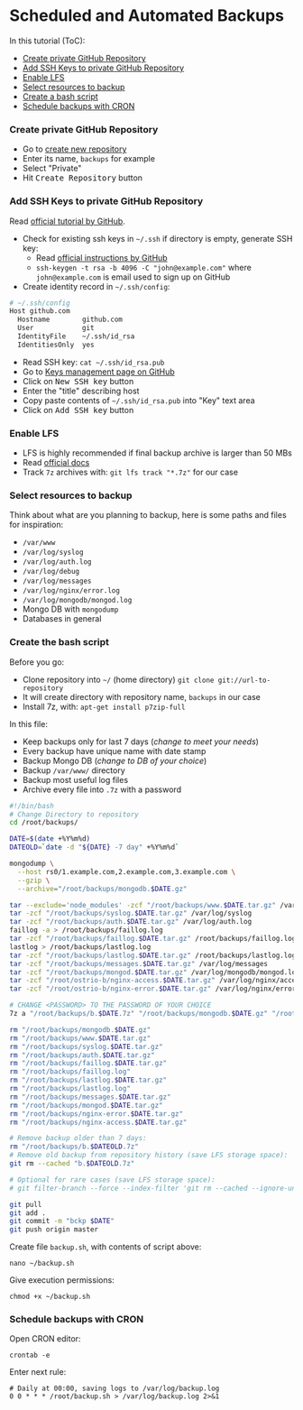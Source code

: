 Scheduled and Automated Backups
======

In this tutorial (ToC):
 - [Create private GitHub Repository](https://github.com/VeliovGroup/ostrio/blob/master/tutorials/linux/security/automated-backups.md#create-private-github-repository)
 - [Add SSH Keys to private GitHub Repository](https://github.com/VeliovGroup/ostrio/blob/master/tutorials/linux/security/automated-backups.md#add-ssh-keys-to-private-github-repository)
 - [Enable LFS](https://github.com/VeliovGroup/ostrio/blob/master/tutorials/linux/security/automated-backups.md#enable-lfs)
 - [Select resources to backup](https://github.com/VeliovGroup/ostrio/blob/master/tutorials/linux/security/automated-backups.md#select-resources-to-backup)
 - [Create a bash script](https://github.com/VeliovGroup/ostrio/blob/master/tutorials/linux/security/automated-backups.md#create-the-bash-script)
 - [Schedule backups with CRON](https://github.com/VeliovGroup/ostrio/blob/master/tutorials/linux/security/automated-backups.md#schedule-backups-with-cron)

### Create private GitHub Repository
 - Go to [create new repository](https://github.com/new)
 - Enter its name, `backups` for example
 - Select "Private"
 - Hit <kbd>Create Repository</kbd> button

### Add SSH Keys to private GitHub Repository
Read [official tutorial by GitHub](https://help.github.com/articles/adding-a-new-ssh-key-to-your-github-account/).

 - Check for existing ssh keys in `~/.ssh` if directory is empty, generate SSH key:
     * Read [official instructions by GitHub](https://help.github.com/articles/generating-a-new-ssh-key-and-adding-it-to-the-ssh-agent/#platform-linux)
     * `ssh-keygen -t rsa -b 4096 -C "john@example.com"` where `john@example.com` is email used to sign up on GitHub
 - Create identity record in `~/.ssh/config`:
```bash
# ~/.ssh/config
Host github.com
  Hostname        github.com
  User            git
  IdentityFile    ~/.ssh/id_rsa
  IdentitiesOnly  yes
```
 - Read SSH key: `cat ~/.ssh/id_rsa.pub`
 - Go to [Keys management page on GitHub](https://github.com/settings/keys)
 - Click on <kbd>New SSH key</kbd> button
 - Enter the "title" describing host
 - Copy paste contents of `~/.ssh/id_rsa.pub` into "Key" text area
 - Click on <kbd>Add SSH key</kbd> button

### Enable LFS
 - LFS is highly recommended if final backup archive is larger than 50 MBs
 - Read [official docs](https://help.github.com/articles/configuring-git-large-file-storage/)
 - Track `7z` archives with: `git lfs track "*.7z"` for our case

### Select resources to backup
Think about what are you planning to backup, here is some paths and files for inspiration:
 - `/var/www`
 - `/var/log/syslog`
 - `/var/log/auth.log`
 - `/var/log/debug`
 - `/var/log/messages`
 - `/var/log/nginx/error.log`
 - `/var/log/mongodb/mongod.log`
 - Mongo DB with `mongodump`
 - Databases in general

### Create the bash script
Before you go:

 - Clone repository into `~/` (home directory) `git clone git://url-to-repository`
 - It will create directory with repository name, `backups` in our case
 - Install 7z, with: `apt-get install p7zip-full`

In this file:

 - Keep backups only for last 7 days (*change to meet your needs*)
 - Every backup have unique name with date stamp
 - Backup Mongo DB (*change to DB of your choice*)
 - Backup `/var/www/` directory
 - Backup most useful log files
 - Archive every file into `.7z` with a password

```bash
#!/bin/bash
# Change Directory to repository
cd /root/backups/

DATE=$(date +%Y%m%d)
DATEOLD=`date -d "${DATE} -7 day" +%Y%m%d`

mongodump \
  --host rs0/1.example.com,2.example.com,3.example.com \
  --gzip \
  --archive="/root/backups/mongodb.$DATE.gz"

tar --exclude='node_modules' -zcf "/root/backups/www.$DATE.tar.gz" /var/www
tar -zcf "/root/backups/syslog.$DATE.tar.gz" /var/log/syslog
tar -zcf "/root/backups/auth.$DATE.tar.gz" /var/log/auth.log
faillog -a > /root/backups/faillog.log
tar -zcf "/root/backups/faillog.$DATE.tar.gz" /root/backups/faillog.log
lastlog > /root/backups/lastlog.log
tar -zcf "/root/backups/lastlog.$DATE.tar.gz" /root/backups/lastlog.log
tar -zcf "/root/backups/messages.$DATE.tar.gz" /var/log/messages
tar -zcf "/root/backups/mongod.$DATE.tar.gz" /var/log/mongodb/mongod.log
tar -zcf "/root/ostrio-b/nginx-access.$DATE.tar.gz" /var/log/nginx/access.log
tar -zcf "/root/ostrio-b/nginx-error.$DATE.tar.gz" /var/log/nginx/error.log

# CHANGE <PASSWORD> TO THE PASSWORD OF YOUR CHOICE
7z a "/root/backups/b.$DATE.7z" "/root/backups/mongodb.$DATE.gz" "/root/backups/www.$DATE.tar.gz" "/root/backups/syslog.$DATE.tar.gz" "/root/backups/auth.$DATE.tar.gz" "/root/backups/faillog.$DATE.tar.gz" "/root/backups/lastlog.$DATE.tar.gz" "/root/backups/messages.$DATE.tar.gz" "/root/backups/mongod.$DATE.tar.gz" "/root/backups/nginx-error.$DATE.tar.gz" "/root/backups/nginx-access.$DATE.tar.gz" -p<PASSWORD>

rm "/root/backups/mongodb.$DATE.gz"
rm "/root/backups/www.$DATE.tar.gz"
rm "/root/backups/syslog.$DATE.tar.gz"
rm "/root/backups/auth.$DATE.tar.gz"
rm "/root/backups/faillog.$DATE.tar.gz"
rm "/root/backups/faillog.log"
rm "/root/backups/lastlog.$DATE.tar.gz"
rm "/root/backups/lastlog.log"
rm "/root/backups/messages.$DATE.tar.gz"
rm "/root/backups/mongod.$DATE.tar.gz"
rm "/root/backups/nginx-error.$DATE.tar.gz"
rm "/root/backups/nginx-access.$DATE.tar.gz"

# Remove backup older than 7 days:
rm "/root/backups/b.$DATEOLD.7z"
# Remove old backup from repository history (save LFS storage space):
git rm --cached "b.$DATEOLD.7z"

# Optional for rare cases (save LFS storage space):
# git filter-branch --force --index-filter 'git rm --cached --ignore-unmatch b.$DATEOLD.7z' --prune-empty --tag-name-filter cat -- --all

git pull
git add .
git commit -m "bckp $DATE"
git push origin master
```

Create file `backup.sh`, with contents of script above:
```shell
nano ~/backup.sh
```

Give execution permissions:
```shell
chmod +x ~/backup.sh
```

### Schedule backups with CRON
Open CRON editor:
```shell
crontab -e
```

Enter next rule:
```crontab
# Daily at 00:00, saving logs to /var/log/backup.log
0 0 * * * /root/backup.sh > /var/log/backup.log 2>&1
```